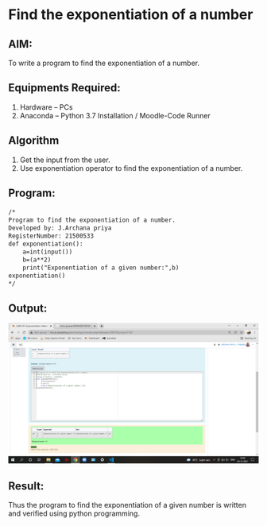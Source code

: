 # Find the exponentiation of a number

## AIM:
To write a program to find the exponentiation of a number.

## Equipments Required:
1. Hardware – PCs
2. Anaconda – Python 3.7 Installation / Moodle-Code Runner

## Algorithm
1. Get the input from the user.
2. Use exponentiation operator to find the exponentiation of a number.

## Program:
```
/*
Program to find the exponentiation of a number.
Developed by: J.Archana priya
RegisterNumber: 21500533
def exponentiation():
    a=int(input())
    b=(a**2)
    print("Exponentiation of a given number:",b)
exponentiation()
*/
```

## Output:
![exponentiation of a number](expo.png)


## Result:
Thus the program to find the exponentiation of a given number is written and verified using python programming.
